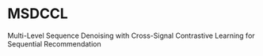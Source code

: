# MSDCCL
Multi-Level Sequence Denoising with Cross-Signal Contrastive Learning for Sequential Recommendation
